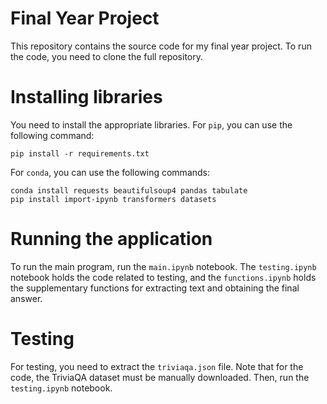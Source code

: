 # Final Year Project 

This repository contains the source code for my final year project. To run the code, you need to clone the full repository.

# Installing libraries 

You need to install the appropriate libraries. For `pip`, you can use the following command:
```
pip install -r requirements.txt
```
For `conda`, you can use the following commands:
```
conda install requests beautifulsoup4 pandas tabulate
pip install import-ipynb transformers datasets
```

# Running the application
To run the main program, run the `main.ipynb` notebook. The `testing.ipynb` notebook holds the code related to testing, and the `functions.ipynb` holds the supplementary functions for extracting text and obtaining the final answer.

# Testing
For testing, you need to extract the `triviaqa.json` file. Note that for the code, the TriviaQA dataset must be manually downloaded. Then, run the `testing.ipynb` notebook.

